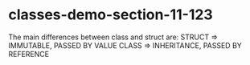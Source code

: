 # classes-demo-section-11-123

The main differences between class and struct are:
      STRUCT      =>      IMMUTABLE,      PASSED BY VALUE
      CLASS       =>      INHERITANCE,    PASSED BY REFERENCE
